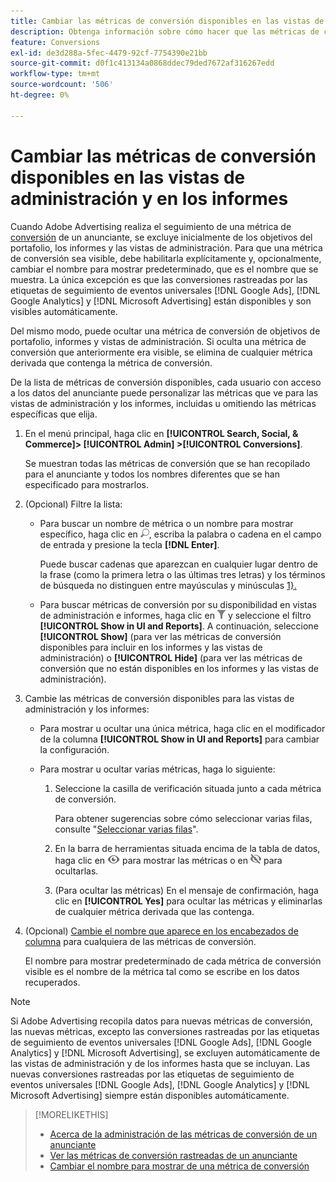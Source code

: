 ```yaml
---
title: Cambiar las métricas de conversión disponibles en las vistas de administración y en los informes
description: Obtenga información sobre cómo hacer que las métricas de conversión estén disponibles en sus vistas de administración e informes.
feature: Conversions
exl-id: de3d288a-5fec-4479-92cf-7754390e21bb
source-git-commit: d0f1c413134a0868ddec79ded7672af316267edd
workflow-type: tm+mt
source-wordcount: '506'
ht-degree: 0%

---
```


# Cambiar las métricas de conversión disponibles en las vistas de administración y en los informes

Cuando Adobe Advertising realiza el seguimiento de una métrica de [conversión](/help/search-social-commerce/glossary.md#c-d) de un anunciante, se excluye inicialmente de los objetivos del portafolio, los informes y las vistas de administración. Para que una métrica de conversión sea visible, debe habilitarla explícitamente y, opcionalmente, cambiar el nombre para mostrar predeterminado, que es el nombre que se muestra. La única excepción es que las conversiones rastreadas por las etiquetas de seguimiento de eventos universales [!DNL Google Ads], [!DNL Google Analytics] y [!DNL Microsoft Advertising] están disponibles y son visibles automáticamente.

Del mismo modo, puede ocultar una métrica de conversión de objetivos de portafolio, informes y vistas de administración. Si oculta una métrica de conversión que anteriormente era visible, se elimina de cualquier métrica derivada que contenga la métrica de conversión.

De la lista de métricas de conversión disponibles, cada usuario con acceso a los datos del anunciante puede personalizar las métricas que ve para las vistas de administración y los informes, incluidas u omitiendo las métricas específicas que elija.

1. En el menú principal, haga clic en **[!UICONTROL Search, Social, & Commerce]> [!UICONTROL Admin] >[!UICONTROL Conversions]**.

   Se muestran todas las métricas de conversión que se han recopilado para el anunciante y todos los nombres diferentes que se han especificado para mostrarlos.

1. (Opcional) Filtre la lista:

   * Para buscar un nombre de métrica o un nombre para mostrar específico, haga clic en ![Buscar](/help/search-social-commerce/assets/search.png "Buscar"), escriba la palabra o cadena en el campo de entrada y presione la tecla **[!DNL Enter]**.

     Puede buscar cadenas que aparezcan en cualquier lugar dentro de la frase (como la primera letra o las últimas tres letras) y los términos de búsqueda no distinguen entre mayúsculas y minúsculas [1&rbrace;.](/help/search-social-commerce/glossary.md#c-d)

   * Para buscar métricas de conversión por su disponibilidad en vistas de administración e informes, haga clic en ![Filtro](/help/search-social-commerce/assets/filter.png "Filtro") y seleccione el filtro **[!UICONTROL Show in UI and Reports]**. A continuación, seleccione **[!UICONTROL Show]** (para ver las métricas de conversión disponibles para incluir en los informes y las vistas de administración) o **[!UICONTROL Hide]** (para ver las métricas de conversión que no están disponibles en los informes y las vistas de administración).

1. Cambie las métricas de conversión disponibles para las vistas de administración y los informes:

   * Para mostrar u ocultar una única métrica, haga clic en el modificador de la columna **[!UICONTROL Show in UI and Reports]** para cambiar la configuración.

   * Para mostrar u ocultar varias métricas, haga lo siguiente:

      1. Seleccione la casilla de verificación situada junto a cada métrica de conversión.

         Para obtener sugerencias sobre cómo seleccionar varias filas, consulte &quot;[Seleccionar varias filas](/help/search-social-commerce/common-tasks/navigation-editing-selection/multiple-rows-select.md)&quot;.

      1. En la barra de herramientas situada encima de la tabla de datos, haga clic en ![Mostrar](/help/search-social-commerce/assets/show.png "Mostrar") para mostrar las métricas o en ![Hide](/help/search-social-commerce/assets/hide.png "Hide") para ocultarlas.

      1. (Para ocultar las métricas) En el mensaje de confirmación, haga clic en **[!UICONTROL Yes]** para ocultar las métricas y eliminarlas de cualquier métrica derivada que las contenga.

1. (Opcional) [Cambie el nombre que aparece en los encabezados de columna](conversion-metric-edit-display-name.md) para cualquiera de las métricas de conversión.

   El nombre para mostrar predeterminado de cada métrica de conversión visible es el nombre de la métrica tal como se escribe en los datos recuperados.

>[!NOTE]
>
>Si Adobe Advertising recopila datos para nuevas métricas de conversión, las nuevas métricas, excepto las conversiones rastreadas por las etiquetas de seguimiento de eventos universales [!DNL Google Ads], [!DNL Google Analytics] y [!DNL Microsoft Advertising], se excluyen automáticamente de las vistas de administración y de los informes hasta que se incluyan. Las nuevas conversiones rastreadas por las etiquetas de seguimiento de eventos universales [!DNL Google Ads], [!DNL Google Analytics] y [!DNL Microsoft Advertising] siempre están disponibles automáticamente.

>[!MORELIKETHIS]
>
>* [Acerca de la administración de las métricas de conversión de un anunciante](conversion-metric-about.md)
>* [Ver las métricas de conversión rastreadas de un anunciante](conversion-metric-view-tracked.md)
>* [Cambiar el nombre para mostrar de una métrica de conversión](conversion-metric-edit-display-name.md)
